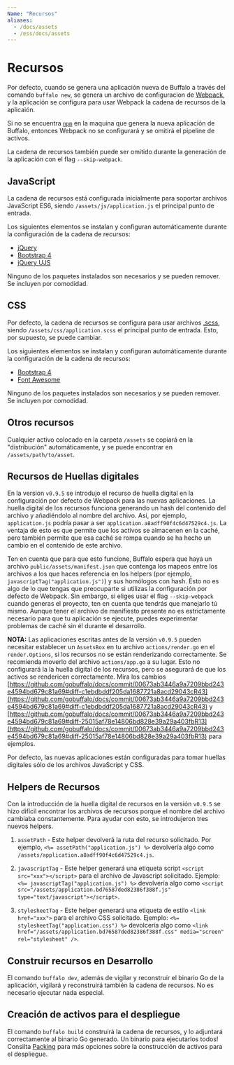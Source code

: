 ```yaml
---
Name: "Recursos"
aliases:
  - /docs/assets
  - /ess/docs/assets
---
```

# Recursos

Por defecto, cuando se genera una aplicación nueva de Buffalo a través del comando `buffalo new`, se genera un archivo de configuracion de [Webpack](https://webpack.github.io), y la aplicación se configura para usar Webpack la cadena de recursos de la aplicaión.

Si no se encuentra [`npm`](https://www.npmjs.com) en la maquina que genera la nueva aplicación de Buffalo, entonces Webpack no se configurará y se omitirá el pipeline de activos.

La cadena de recursos también puede ser omitido durante la generación de la aplicación con el flag `--skip-webpack`.

## JavaScript

La cadena de recursos está configurada inicialmente para soportar archivos JavaScript ES6, siendo `/assets/js/application.js` el principal punto de entrada.

Los siguientes elementos se instalan y configuran automáticamente durante la configuración de la cadena de recursos:

* [jQuery](https://jquery.com)
* [Bootstrap 4](http://getbootstrap.com)
* [jQuery UJS](https://github.com/rails/jquery-ujs)

Ninguno de los paquetes instalados son necesarios y se pueden remover. Se incluyen por comodidad.

## CSS

Por defecto, la cadena de recursos se configura para usar archivos [.scss](http://sass-lang.com), siendo `/assets/css/application.scss` el principal punto de entrada. Esto, por supuesto, se puede cambiar.

Los siguientes elementos se instalan y configuran automáticamente durante la configuración de la cadena de recursos:

* [Bootstrap 4](http://getbootstrap.com)
* [Font Awesome](http://fontawesome.io)


Ninguno de los paquetes instalados son necesarios y se pueden remover. Se incluyen por comodidad.

## Otros recursos

Cualquier activo colocado en la carpeta `/assets` se copiará en la "distribución" automáticamente, y se puede encontrar en `/assets/path/to/asset`.

## Recursos de Huellas digitales

En la version `v0.9.5` se introdujo el recurso de huella digital en la configuración por defecto de Webpack para las nuevas aplicaciones. La huella digital de los recursos funciona generando un hash del contenido del archivo y añadiéndolo al nombre del archivo. Así, por ejemplo, `application.js` podría pasar a ser `application.a8adff90f4c6d47529c4.js`. La ventaja de esto es que permite que los activos se almacenen en la caché, pero también permite que esa caché se rompa cuando se ha hecho un cambio en el contenido de este archivo.

Ten en cuenta que para que esto funcione, Buffalo espera que haya un archivo `public/assets/manifest.json` que contenga los mapeos entre los archivos a los que haces referencia en los helpers (por ejemplo, `javascriptTag("application.js")`) y sus homólogos con hash. Esto no es algo de lo que tengas que preocuparte si utilizas la configuración por defecto de Webpack. Sin embargo, si eliges usar el flag `--skip-webpack` cuando generas el proyecto, ten en cuenta que tendrás que manejarlo tú mismo. Aunque tener el archivo de manifiesto presente no es estrictamente necesario para que tu aplicación se ejecute, puedes experimentar problemas de caché sin él durante el desarrollo.

**NOTA:** Las aplicaciones escritas antes de la versión `v0.9.5` pueden necesitar establecer un `AssetsBox` en tu archivo `actions/render.go` en el `render.Options`, si los recursos no se están renderizando correctamente. Se recomienda moverlo del archivo `actions/app.go` a su lugar. Esto no configurará la la huella digital de los recursos, pero se asegurará de que los activos se rendericen correctamente. Mira los cambios [https://github.com/gobuffalo/docs/commit/00673ab3446a9a7209bbd243e4594bd679c81a69#diff-c1ebdbddf205da1687721a8acd29043cR43](https://github.com/gobuffalo/docs/commit/00673ab3446a9a7209bbd243e4594bd679c81a69#diff-c1ebdbddf205da1687721a8acd29043cR43) y [https://github.com/gobuffalo/docs/commit/00673ab3446a9a7209bbd243e4594bd679c81a69#diff-25015af78e14806bd828e39a29a403fbR13](https://github.com/gobuffalo/docs/commit/00673ab3446a9a7209bbd243e4594bd679c81a69#diff-25015af78e14806bd828e39a29a403fbR13) para ejemplos.

Por defecto, las nuevas aplicaciones están configuradas para tomar huellas digitales sólo de los archivos JavaScript y CSS.

## Helpers de Recursos

Con la introducción de la huella digital de recursos en la versión `v0.9.5` se hizo difícil encontrar los archivos de recursos porque el nombre del archivo cambiaba constantemente. Para ayudar con esto, se introdujeron tres nuevos helpers.

1. `assetPath` - Este helper devolverá la ruta del recurso solicitado. Por ejemplo, `<%= assetPath("application.js") %>` devolvería algo como `/assets/application.a8adff90f4c6d47529c4.js`.

2. `javascriptTag` - Este helper generará una etiqueta script `<script src="xxx"></script>` para el archivo de Javascript solicitado. Ejemplo: `<%= javascriptTag("application.js") %>` devolvería algo como `<script src="/assets/application.bd76587ded82386f388f.js" type="text/javascript"></script>`.

3. `stylesheetTag` - Este helper generará una etiqueta de estilo `<link href="xxx">` para el archivo CSS solicitado. Ejemplo: `<%= stylesheetTag("application.css") %>` devolcería algo como `<link href="/assets/application.bd76587ded82386f388f.css" media="screen" rel="stylesheet" />`.

## Construir recursos en Desarrollo

El comando `buffalo dev`, además de vigilar y reconstruir el binario Go de la aplicación, vigilará y reconstruirá también la cadena de recursos. No es necesario ejecutar nada especial.

## Creación de activos para el despliegue

El comando `buffalo build` construirá la cadena de recursos, y lo adjuntará correctamente al binario Go generado. Un binario para ejecutarlos todos! Consilta [Packing](/es/documentation/deploy/packing) para más opciones sobre la construcción de activos para el despliegue.
